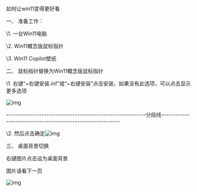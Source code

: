 如何让win11变得更好看

一、  准备工作：

\1.  一台Win11电脑

\2.  Win11概念版鼠标指针

\3.  Win11 Copilot壁纸

二、  鼠标指针替换为Win11概念版鼠标指针

\1.  右键“~右键安装.inf”或“~右键安装”点击安装，如果没有此选项，可以点击显示更多选项

![img](file:///C:/Users/Michael/AppData/Local/Temp/msohtmlclip1/01/clip_image002.png)

-----------------------------------------------------------分段线------------------------------------------------------------

\2.  然后点击确定![img](file:///C:/Users/Michael/AppData/Local/Temp/msohtmlclip1/01/clip_image004.png)

三、  桌面背景切换

右键图片点击设为桌面背景

图片请看下一页

![img](file:///C:/Users/Michael/AppData/Local/Temp/msohtmlclip1/01/clip_image006.png)